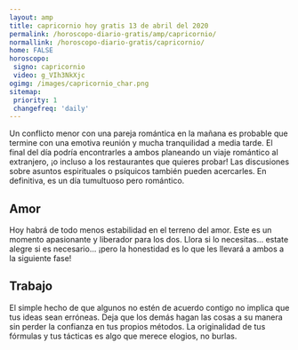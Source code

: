 ```yaml
---
layout: amp
title: capricornio hoy gratis 13 de abril del 2020 
permalink: /horoscopo-diario-gratis/amp/capricornio/
normallink: /horoscopo-diario-gratis/capricornio/
home: FALSE
horoscopo:
 signo: capricornio
 video: g_VIh3NkXjc
ogimg: /images/capricornio_char.png
sitemap:
 priority: 1
 changefreq: 'daily'
---
```



Un conflicto menor con una pareja romántica en la mañana es probable que termine con una emotiva reunión y mucha tranquilidad a media tarde. El final del día podría encontrarles a ambos planeando un viaje romántico al extranjero, ¡o incluso a los restaurantes que quieres probar! Las discusiones sobre asuntos espirituales o psíquicos también pueden acercarles. En definitiva, es un día tumultuoso pero romántico.

## Amor

Hoy habrá de todo menos estabilidad en el terreno del amor. Este es un momento apasionante y liberador para los dos. Llora si lo necesitas... estate alegre si es necesario... ¡pero la honestidad es lo que les llevará a ambos a la siguiente fase!

## Trabajo

El simple hecho de que algunos no estén de acuerdo contigo no implica que tus ideas sean erróneas. Deja que los demás hagan las cosas a su manera sin perder la confianza en tus propios métodos. La originalidad de tus fórmulas y tus tácticas es algo que merece elogios, no burlas.